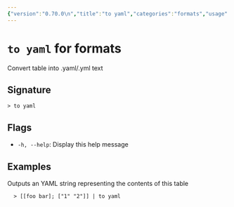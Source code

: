 ```yaml
---
{"version":"0.70.0\n","title":"to yaml","categories":"formats","usage":"Convert table into .yaml/.yml text\n"}
---
```

<!-- THIS FILE IS GENERATED BY update_book_commands.cjs USING NUSHELL'S HELP COMMANDS.
REFRAIN FROM EDITING IT MANUALLY.-->
# <code>to yaml</code> for formats

<div class='command-title'>Convert table into .yaml/.yml text</div>

## Signature

```> to yaml```

## Flags

 * ```-h, --help```: Display this help message
## Examples

  Outputs an YAML string representing the contents of this table
```shell
  > [[foo bar]; ["1" "2"]] | to yaml
```


